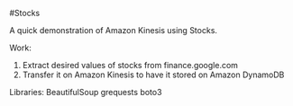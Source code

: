 #Stocks

A quick demonstration of Amazon Kinesis using Stocks.

Work: 
1. Extract desired values of stocks from finance.google.com
2. Transfer it on Amazon Kinesis to have it stored on Amazon DynamoDB

Libraries:
BeautifulSoup
grequests
boto3
